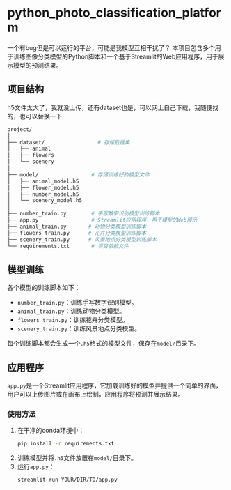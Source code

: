# python_photo_classification_platform
一个有bug但是可以运行的平台，可能是我模型互相干扰了？
本项目包含多个用于训练图像分类模型的Python脚本和一个基于Streamlit的Web应用程序，用于展示模型的预测结果。

## 项目结构
h5文件太大了，我就没上传，还有dataset也是，可以网上自己下载，我随便找的，也可以替换一下
```bash
project/
│
├── dataset/                 # 存储数据集
│   ├── animal
│   ├── flowers
│   └── scenery
│
├── model/                 # 存储训练好的模型文件
│   ├── animal_model.h5
│   ├── flower_model.h5
│   ├── number_model.h5
│   └── scenery_model.h5
│
├── number_train.py        # 手写数字识别模型训练脚本
├── app.py                 # Streamlit应用程序，用于模型的Web展示
├── animal_train.py       # 动物分类模型训练脚本
├── flowers_train.py      # 花卉分类模型训练脚本
├── scenery_train.py      # 风景地点分类模型训练脚本
└── requirements.txt       # 项目依赖文件
```
## 模型训练
各个模型的训练脚本如下：

- `number_train.py`：训练手写数字识别模型。
- `animal_train.py`：训练动物分类模型。
- `flowers_train.py`：训练花卉分类模型。
- `scenery_train.py`：训练风景地点分类模型。

每个训练脚本都会生成一个`.h5`格式的模型文件，保存在`model/`目录下。

## 应用程序
`app.py`是一个Streamlit应用程序，它加载训练好的模型并提供一个简单的界面，用户可以上传图片或在画布上绘制，应用程序将预测并展示结果。

### 使用方法
1. 在干净的conda环境中：
   ```bash
   pip install -r requirements.txt
   ```
2. 训练模型并将`.h5`文件放置在`model/`目录下。
3. 运行`app.py`：
   ```bash
   streamlit run YOUR/DIR/TO/app.py
   ```

